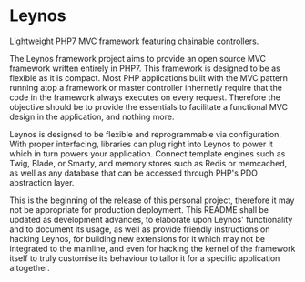 # Leynos
Lightweight PHP7 MVC framework featuring chainable controllers.

The Leynos framework project aims to provide an open source MVC framework written entirely in PHP7. This framework is designed to be as flexible as it is compact. Most PHP applications built with the MVC pattern running atop a framework or master controller inhernetly require that the code in the framework always executes on every request. Therefore the objective should be to provide the essentials to facilitate a functional MVC design in the application, and nothing more.

Leynos is designed to be flexible and reprogrammable via configuration. With proper interfacing, libraries can plug right into Leynos to power it which in turn powers your application. Connect template engines such as Twig, Blade, or Smarty, and memory stores such as Redis or memcached, as well as any database that can be accessed through PHP's PDO abstraction layer.

This is the beginning of the release of this personal project, therefore it may not be appropriate for production deployment. This README shall be updated as development advances, to elaborate upon Leynos' functionality and to document its usage, as well as provide friendly instructions on hacking Leynos, for building new extensions for it which may not be integrated to the mainline, and even for hacking the kernel of the framework itself to truly customise its behaviour to tailor it for a specific application altogether.
